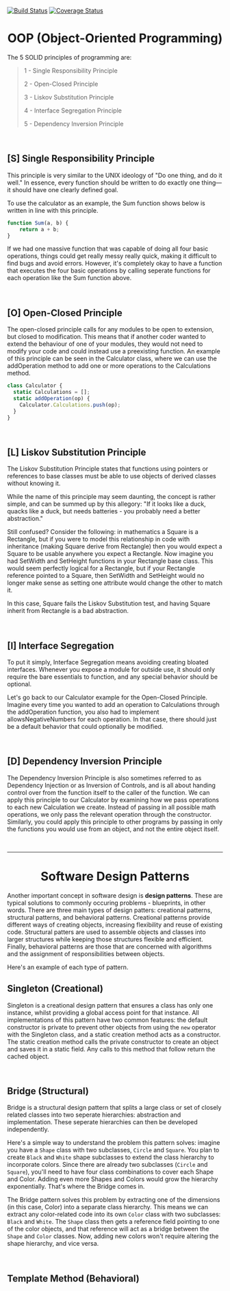 [![Build Status](https://travis-ci.com/tmazyrko/IS219_codingprinciples.svg?branch=master)](https://travis-ci.com/tmazyrko/IS219_codingprinciples)
[![Coverage Status](https://coveralls.io/repos/github/tmazyrko/IS219_codingprinciples/badge.svg?branch=master)](https://coveralls.io/github/tmazyrko/IS219_codingprinciples?branch=master)


**<h1 align="center"> OOP (Object-Oriented Programming) </h1>** 


The 5 SOLID principles of programming are:

>  1 - Single Responsibility Principle
>  
>  2 - Open-Closed Principle
>  
>  3 - Liskov Substitution Principle
>  
>  4 - Interface Segregation Principle
>  
>  5 - Dependency Inversion Principle
  
<br>
  
**<h2> [S] Single Responsibility Principle </h2>**

This principle is very similar to the UNIX ideology of "Do one thing, and do it well." In essence, every function should be written to do exactly one thing—it should have one clearly defined goal. 

To use the calculator as an example, the Sum function shows below is written in line with this principle.

~~~javascript
function Sum(a, b) {
    return a + b;
}
~~~

If we had one massive function that was capable of doing all four basic operations, things could get really messy really quick, making it difficult to find bugs and avoid errors. However, it's completely okay to have a function that executes the four basic operations by calling seperate functions for each operation like the Sum function above.

<br>

**<h2> [O] Open-Closed Principle </h2>**

The open-closed principle calls for any modules to be open to extension, but closed to modification. This means that if another coder wanted to extend the behaviour of one of your modules, they would not need to modify your code and could instead use a preexisting function. An example of this principle can be seen in the Calculator class, where we can use the addOperation method to add one or more operations to the Calculations method.

~~~javascript
class Calculator {
  static Calculations = [];
  static addOperation(op) {
    Calculator.Calculations.push(op);
  }
}
~~~

<br>

**<h2> [L] Liskov Substitution Principle </h2>**

The Liskov Substitution Principle states that functions using pointers or references to base classes must be able to use objects of derived classes without knowing it.

While the name of this principle may seem daunting, the concept is rather simple, and can be summed up by this allegory:
"If it looks like a duck, quacks like a duck, but needs batteries - you probably need a better abstraction."

Still confused? Consider the following: in mathematics a Square is a Rectangle, but if you were to model this relationship in code with inheritance (making Square derive from Rectangle) then you would expect a Square to be usable anywhere you expect a Rectangle. Now imagine you had SetWidth and SetHeight functions in your Rectangle base class. This would seem perfectly logical for a Rectangle, but if your Rectangle reference pointed to a Square, then SetWidth and SetHeight would no longer make sense as setting one attribute would change the other to match it.

In this case, Square fails the Liskov Substitution test, and having Square inherit from Rectangle is a bad abstraction.

<br>

**<h2> [I] Interface Segregation </h2>**

To put it simply, Interface Segregation means avoiding creating bloated interfaces. Whenever you expose a module for outside use, it should only require the bare essentials to function, and any special behavior should be optional.

Let's go back to our Calculator example for the Open-Closed Principle. Imagine every time you wanted to add an operation to Calculations through the addOperation function, you also had to implement allowsNegativeNumbers for each operation. In that case, there should just be a default behavior that could optionally be modified.

<br>

**<h2> [D] Dependency Inversion Principle </h2>**

The Dependency Inversion Principle is also sometimes referred to as Dependency Injection or as Inversion of Controls, and is all about handing control over from the function itself to the caller of the function. We can apply this principle to our Calculator by examining how we pass operations to each new Calculation we create. Instead of passing in all possible math operations, we only pass the relevant operation through the constructor. Similarly, you could apply this principle to other programs by passing in only the functions you would use from an object, and not the entire object itself.

<br>

---

**<h1 align="center"> Software Design Patterns </h1>** 


Another important concept in software design is **design patterns**. These are typical solutions to commonly occuring problems - blueprints, in other words. There are three main types of design patters: creational patterns, structural patterns, and behavioral patterns. Creational patterns provide different ways of creating objects, increasing flexibility and reuse of existing code. Structural patters are used to assemble objects and classes into larger structures while keeping those structures flexible and efficient. Finally, behavioral patterns are those that are concerned with algorithms and the assignment of responsibilities between objects.

Here's an example of each type of pattern.

**<h2> Singleton (Creational) </h2>**

Singleton is a creational design pattern that ensures a class has only one instance, whilst providing a global access point for that instance. All implementations of this pattern have two common features: the default constructor is private to prevent other objects from using the `new` operator with the Singleton class, and a static creation method acts as a constructor. The static creation method calls the private constructor to create an object and saves it in a static field. Any calls to this method that follow return the cached object.

<br>

**<h2> Bridge (Structural) </h2>**

Bridge is a structural design pattern that splits a large class or set of closely related classes into two seperate hierarchies: abstraction and implementation. These seperate hierarchies can then be developed independently.

Here's a simple way to understand the problem this pattern solves: imagine you have a `Shape` class with two subclasses, `Circle` and `Square`. You plan to create `Black` and `White` shape subclasses to extend the class hierarchy to incorporate colors. Since there are already two subclasses (`Circle` and `Square`), you'll need to have four class combinations to cover each Shape and Color. Adding even more Shapes and Colors would grow the hierarchy exponentially. That's where the Bridge comes in.

The Bridge pattern solves this problem by extracting one of the dimensions (in this case, Color) into a separate class hierarchy. This means we can extract any color-related code into its own `Color` class with two subclasses: `Black` and `White`. The `Shape` class then gets a reference field pointing to one of the color objects, and that reference will act as a bridge between the `Shape` and `Color` classes. Now, adding new colors won't require altering the shape hierarchy, and vice versa.

<br>

**<h2> Template Method (Behavioral) </h2>**



<br>
